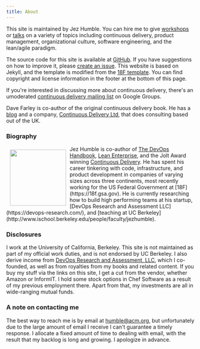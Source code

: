 ```yaml
---
title: About
---
```


This site is maintained by Jez Humble. You can hire me to give [workshops](/about/workshops) or [talks](/about/talks) on a variety of topics including continuous delivery, product management, organizational culture, software engineering, and the lean/agile paradigm.

The source code for this site is available at [GitHub](https://github.com/jezhumble/cdsite). If you have suggestions on how to improve it, please [create an issue](https://github.com/jezhumble/cdsite/issues). This website is based on Jekyll, and the template is modified from the [18F template](https://pages.18f.gov/guides-template/). You can find copyright and license information in the footer at the bottom of this page.

If you're interested in discussing more about continuous delivery, there's an umoderated [continuous delivery mailing list](https://groups.google.com/forum/#!forum/continuousdelivery) on Google Groups.

Dave Farley is co-author of the original continuous delivery book. He has a [blog](http://www.davefarley.net/) and a company, [Continuous Delivery Ltd](http://www.continuous-delivery.co.uk/), that does consulting based out of the UK.

### Biography ###

<img src="/images/jez.jpeg" width="150px" style="padding:10px;float:left;" />
Jez Humble is co-author of <a href="http://www.amazon.com/dp/1942788002?tag=contindelive-20">The DevOps Handbook</a>, <a href="http://www.amazon.com/dp/1449368425?tag=contindelive-20">Lean Enterprise</a>, and the Jolt Award winning <a href="http://www.amazon.com/dp/0321601912?tag=contindelive-20">Continuous Delivery</a>. He has spent his career tinkering with code, infrastructure, and product development in companies of varying sizes across three continents, most recently working for the US Federal Government at [18F](https://18f.gsa.gov). He is currently researching how to build high performing teams at his startup, [DevOps Research and Assessment LLC](https://devops-research.com/), and [teaching at UC Berkeley](http://www.ischool.berkeley.edu/people/faculty/jezhumble).

### Disclosures ###

I work at the University of California, Berkeley. This site is not maintained as part of my official work duties, and is not endorsed by UC Berkeley. I also derive income from [DevOps Research and Assessment, LLC](http://devops-research.com/), which I co-founded, as well as from royalties from my books and related content. If you buy my stuff via the links on this site, I get a cut from the vendor, whether Amazon or InformIT. I hold some stock options in Chef Software as a result of my previous employment there. Apart from that, my investments are all in wide-ranging mutual funds.

### A note on contacting me ###

The best way to reach me is by email at humble@acm.org, but unfortunately due to the large amount of email I receive I can't guarantee a timely response. I allocate a fixed amount of time to dealing with email, with the result that my backlog is long and growing. I apologize in advance.
